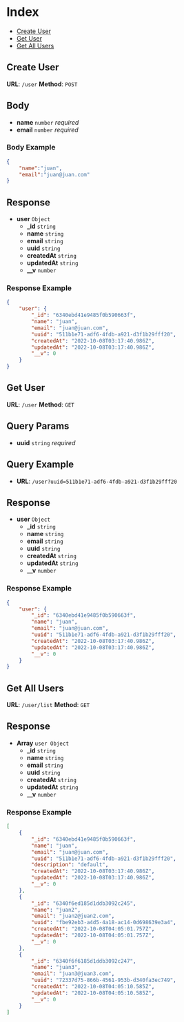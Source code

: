 # Index
* [Create User](#create-user)
* [Get User](#get-user)
* [Get All Users](#get-all-users)

## Create User
**URL**: `/user`
**Method**: `POST`

## Body
- **name** `number` *required*
- **email** `number` *required*
  
### Body Example
```json
{
    "name":"juan", 
    "email":"juan@juan.com"
}
```
  
## Response

- **user** `Object`
  - **_id** `string`
  - **name** `string`
  - **email** `string`
  - **uuid** `string`
  - **createdAt** `string`
  - **updatedAt** `string`
  - **__v** `number`
  
### Response Example
```json
{
    "user": {
        "_id": "6340ebd41e9485f0b590663f",
        "name": "juan",
        "email": "juan@juan.com",
        "uuid": "511b1e71-adf6-4fdb-a921-d3f1b29fff20",
        "createdAt": "2022-10-08T03:17:40.986Z",
        "updatedAt": "2022-10-08T03:17:40.986Z",
        "__v": 0
    }
}
```

## Get User
**URL**: `/user`
**Method**: `GET`

## Query Params
- **uuid** `string` *required*

## Query Example
- **URL**: `/user?uuid=511b1e71-adf6-4fdb-a921-d3f1b29fff20`

## Response

- **user** `Object`
  - **_id** `string`
  - **name** `string`
  - **email** `string`
  - **uuid** `string`
  - **createdAt** `string`
  - **updatedAt** `string`
  - **__v** `number`
  
### Response Example
```json
{
    "user": {
        "_id": "6340ebd41e9485f0b590663f",
        "name": "juan",
        "email": "juan@juan.com",
        "uuid": "511b1e71-adf6-4fdb-a921-d3f1b29fff20",
        "createdAt": "2022-10-08T03:17:40.986Z",
        "updatedAt": "2022-10-08T03:17:40.986Z",
        "__v": 0
    }
}
```

## Get All Users
**URL**: `/user/list`
**Method**: `GET`

## Response
- **Array** `user Object`
  - **_id** `string`
  - **name** `string`
  - **email** `string`
  - **uuid** `string`
  - **createdAt** `string`
  - **updatedAt** `string`
  - **__v** `number`
  
### Response Example
```json
[
    {
        "_id": "6340ebd41e9485f0b590663f",
        "name": "juan",
        "email": "juan@juan.com",
        "uuid": "511b1e71-adf6-4fdb-a921-d3f1b29fff20",
        "description": "default",
        "createdAt": "2022-10-08T03:17:40.986Z",
        "updatedAt": "2022-10-08T03:17:40.986Z",
        "__v": 0
    },
    {
        "_id": "6340f6ed185d1ddb3092c245",
        "name": "juan2",
        "email": "juan2@juan2.com",
        "uuid": "fbe92eb3-a4d5-4a18-ac14-0d698639e3a4",
        "createdAt": "2022-10-08T04:05:01.757Z",
        "updatedAt": "2022-10-08T04:05:01.757Z",
        "__v": 0
    },
    {
        "_id": "6340f6f6185d1ddb3092c247",
        "name": "juan3",
        "email": "juan3@juan3.com",
        "uuid": "72337d75-866b-4561-953b-d340fa3ec749",
        "createdAt": "2022-10-08T04:05:10.585Z",
        "updatedAt": "2022-10-08T04:05:10.585Z",
        "__v": 0
    }
]
```